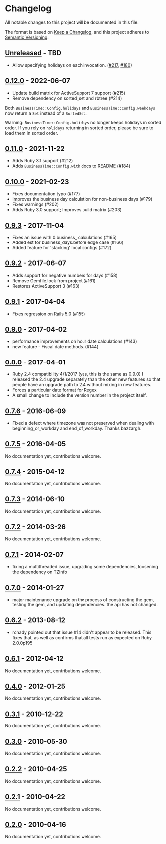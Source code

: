 # Changelog

All notable changes to this project will be documented in this file.

The format is based on [Keep a Changelog](https://keepachangelog.com//), and this project adheres to [Semantic Versioning](https://semver.org/).

## [Unreleased] - TBD

- Allow specifying holidays on each invocation.  ([#217], [#180])

## [0.12.0] - 2022-06-07

- Update build matrix for ActiveSupport 7 support (#215)
- Remove dependency on sorted_set and rbtree (#214)

Both `BusinessTime::Config.holidays` and `BusinessTime::Config.weekdays` now
return a `Set` instead of a `SortedSet`.

Warning: `BusinessTime::Config.holidays` no longer keeps holidays in sorted
order. If you rely on `holidays` returning in sorted order, please be sure to
load them in sorted order.

## [0.11.0] - 2021-11-22

- Adds Ruby 3.1 support (#212)
- Adds `BusinessTime::Config.with` docs to README (#184)

## [0.10.0] - 2021-02-23

- Fixes documentation typo (#177)
- Improves the business day calculation for non-business days (#179)
- Fixes warnings (#202)
- Adds Ruby 3.0 support; Improves build matrix (#203)

## [0.9.3] - 2017-11-04

- Fixes an issue with 0.business_<x> calculations (#165)
- Added est for business_days.before edge case (#166)
- Added feature for 'stacking' local configs (#172)

## [0.9.2] - 2017-06-07

- Adds support for negative numbers for days (#158)
- Remove Gemfile.lock from project (#161)
- Restores ActiveSupport 3 (#163)

## [0.9.1] - 2017-04-04

- Fixes regression on Rails 5.0 (#155)

## [0.9.0] - 2017-04-02

- performance improvements on hour date calculations (#143)
- new feature - Fiscal date methods. (#144)

## [0.8.0] - 2017-04-01

- Ruby 2.4 compatibility 4/1/2017 (yes, this is the same as 0.9.0)
  I released the 2.4 upgrade separately than the other new features
  so that people have an upgrade path to 2.4 without mixing in new
  features.
- Forces a particular date format for Regex
- A small change to include the version number in the project itself.

## [0.7.6] - 2016-06-09

- Fixed a defect where timezone was not preserved when dealing with
  beginning_or_workday and end_of_workday. Thanks bazzargh.

## [0.7.5] - 2016-04-05

No documentation yet, contributions welcome.

## [0.7.4] - 2015-04-12

No documentation yet, contributions welcome.

## [0.7.3] - 2014-06-10

No documentation yet, contributions welcome.

## [0.7.2] - 2014-03-26

No documentation yet, contributions welcome.

## [0.7.1] - 2014-02-07

- fixing a multithreaded issue, upgrading some dependencies, loosening the
  dependency on TZInfo

## [0.7.0] - 2014-01-27

- major maintenance upgrade on the process of constructing the gem, testing
  the gem, and updating dependencies. the api has not changed.

## [0.6.2] - 2013-08-12

- rchady pointed out that issue #14 didn't appear to be released.  This fixes
  that, as well as confirms that all tests run as expected on Ruby 2.0.0p195

## [0.6.1] - 2012-04-12

No documentation yet, contributions welcome.

## [0.4.0] - 2012-01-25

No documentation yet, contributions welcome.

## [0.3.1] - 2010-12-22

No documentation yet, contributions welcome.

## [0.3.0] - 2010-05-30

No documentation yet, contributions welcome.

## [0.2.2] - 2010-04-25

No documentation yet, contributions welcome.

## [0.2.1] - 2010-04-22

No documentation yet, contributions welcome.

## [0.2.0] - 2010-04-16

No documentation yet, contributions welcome.

[Unreleased]: https://github.com/bokmann/business_time/compare/v0.12.0..HEAD
[0.12.0]: https://github.com/bokmann/business_time/compare/v0.11.0..v0.12.0
[0.11.0]: https://github.com/bokmann/business_time/compare/v0.10.0..v0.11.0
[0.10.0]: https://github.com/bokmann/business_time/compare/v0.9.3..v0.10.0
[0.9.3]: https://github.com/bokmann/business_time/compare/v0.9.2..v0.9.3
[0.9.2]: https://github.com/bokmann/business_time/compare/v0.9.1..v0.9.2
[0.9.1]: https://github.com/bokmann/business_time/compare/v0.9.0..v0.9.1
[0.9.0]: https://github.com/bokmann/business_time/compare/v0.8.0..v0.9.0
[0.8.0]: https://github.com/bokmann/business_time/compare/v0.7.6..v0.8.0
[0.7.6]: https://github.com/bokmann/business_time/compare/v0.7.5..v0.7.6
[0.7.5]: https://github.com/bokmann/business_time/compare/v0.7.4..v0.7.5
[0.7.4]: https://github.com/bokmann/business_time/compare/v0.7.3..v0.7.4
[0.7.3]: https://github.com/bokmann/business_time/compare/v0.7.2..v0.7.3
[0.7.2]: https://github.com/bokmann/business_time/compare/v0.7.1..v0.7.2
[0.7.1]: https://github.com/bokmann/business_time/compare/v0.7.0..v0.7.1
[0.7.0]: https://github.com/bokmann/business_time/compare/v0.6.2..v0.7.0
[0.6.2]: https://github.com/bokmann/business_time/compare/v0.6.1..v0.6.2
[0.6.1]: https://github.com/bokmann/business_time/compare/v0.4.0..v0.6.1
[0.4.0]: https://github.com/bokmann/business_time/compare/v0.3.1..v0.4.0
[0.3.1]: https://github.com/bokmann/business_time/compare/v0.3.0..v0.3.1
[0.3.0]: https://github.com/bokmann/business_time/compare/v0.2.2..v0.3.0
[0.2.2]: https://github.com/bokmann/business_time/compare/v0.2.1..v0.2.2
[0.2.1]: https://github.com/bokmann/business_time/compare/v0.2.0..v0.2.1
[0.2.0]: https://github.com/bokmann/business_time/compare/c71a80f..v0.2.0
[#217]: https://github.com/bokmann/business_time/pull/217
[#180]: https://github.com/bokmann/business_time/pull/180